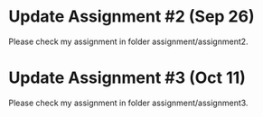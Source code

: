 # Update Assignment \#2 (Sep 26)
Please check my assignment in folder assignment/assignment2.

# Update Assignment \#3 (Oct 11)
Please check my assignment in folder assignment/assignment3.